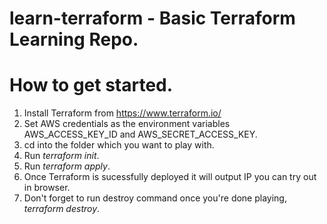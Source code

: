 # learn-terraform - Basic Terraform Learning Repo.

# How to get started.
1. Install Terraform from https://www.terraform.io/
2. Set AWS credentials as the environment variables AWS_ACCESS_KEY_ID and AWS_SECRET_ACCESS_KEY.
3. cd into the folder which you want to play with.
4. Run *terraform init*.
5. Run *terraform apply*.
6. Once Terraform is sucessfully deployed it will output IP you can try out in browser.
7. Don't forget to run destroy command once you're done playing, *terraform destroy*.

